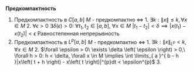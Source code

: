 **Предкомпактность**
1. Предкомпактность в $C\left[ a, b \right]$
	$M$ - предкомпактно $\iff$
		1. $\exists k: \left\| x \right\| \leq k, \forall x \in M$
		2. $\forall \epsilon > 0\ \exists \delta \left( \epsilon \right) > 0:\ \forall t_{1}, t_{2} \in \left[ a, b \right],\ \forall x \in M\ \left| t_{1} - t_{2} \right| < \delta \implies \left| x\left( t_{1} \right) - x\left( t_{2} \right) \right| < \epsilon$
		   Равностепенная непрерывность
2. Предкомпактность в $L^{p}\left[ a, b \right]$
	$M$ - предкомпактно $\iff$
		1. $\exists k: \left\| x \right\|_{L^{p}} < k, \forall x \in M$
		2. $\forall \epsilon > 0\ \exists \delta \left( \epsilon \right) > 0,\ \forall h > 0: h < \delta, \forall x \in M \implies \int \limits_{ a }^{ b - h }|x\left( t + h \right) - x\left( t \right)|^{p}dt < \epsilon^{p}$
		3. 